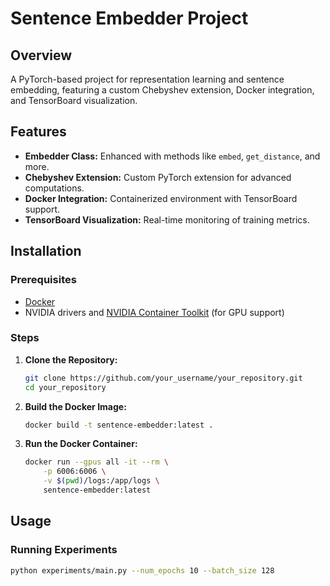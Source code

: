 # Sentence Embedder Project

## Overview
A PyTorch-based project for representation learning and sentence embedding, featuring a custom Chebyshev extension, Docker integration, and TensorBoard visualization.

## Features
- **Embedder Class:** Enhanced with methods like `embed`, `get_distance`, and more.
- **Chebyshev Extension:** Custom PyTorch extension for advanced computations.
- **Docker Integration:** Containerized environment with TensorBoard support.
- **TensorBoard Visualization:** Real-time monitoring of training metrics.

## Installation

### Prerequisites
- [Docker](https://www.docker.com/get-started)
- NVIDIA drivers and [NVIDIA Container Toolkit](https://docs.nvidia.com/datacenter/cloud-native/container-toolkit/install-guide.html) (for GPU support)

### Steps
1. **Clone the Repository:**
    ```bash
    git clone https://github.com/your_username/your_repository.git
    cd your_repository
    ```

2. **Build the Docker Image:**
    ```bash
    docker build -t sentence-embedder:latest .
    ```

3. **Run the Docker Container:**
    ```bash
    docker run --gpus all -it --rm \
        -p 6006:6006 \
        -v $(pwd)/logs:/app/logs \
        sentence-embedder:latest
    ```

## Usage

### Running Experiments
```bash
python experiments/main.py --num_epochs 10 --batch_size 128
